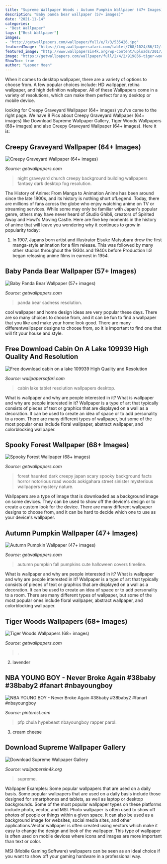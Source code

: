 ```yaml
---
title: "Supreme Wallpaper Woods : Autumn Pumpkin Wallpaper (47+ Images)"
description: "Baby panda bear wallpaper (57+ images)"
date: "2021-11-14"
categories:
- "Best Wallpaper"
tags: ["Best Wallpaper"]
images:
- "http://getwallpapers.com/wallpaper/full/e/7/3/535426.jpg"
featuredImage: "https://img.wallpapersafari.com/tablet/768/1024/86/12/ietpUO.jpg"
featured_image: "http://www.wallpapersin4k.org/wp-content/uploads/2017/04/Supreme-Wallpaper.jpg"
image: "https://getwallpapers.com/wallpaper/full/2/4/2/919856-tiger-woods-wallpapers-1920x1200-hd-1080p.jpg"
ShowToc: true
author: "Leonor Moen"
---
```



When it comes to desktop wallpaper, there are a variety of options to choose from. A few popular choices include: HD wallpaper, retina wallpaper, and high definition wallpaper. All of these Wallpapers come in a variety of resolutions, which can make them perfect for any desktop or mobile device. 

	

		
looking for Creepy Graveyard Wallpaper (64+ images) you've came to the right page. We have 8 Pics about Creepy Graveyard Wallpaper (64+ images) like Download Supreme Wallpaper Gallery, Tiger Woods Wallpapers (68+ images) and also Creepy Graveyard Wallpaper (64+ images). Here it is:
		
    
## Creepy Graveyard Wallpaper (64+ Images)

<img loading=lazy src="http://getwallpapers.com/wallpaper/full/2/d/1/542143.jpg" onerror="this.onerror=null;this.src='https://tse2.mm.bing.net/th?id=OIP.2VIY4P8NNlAC0LD7H1MpEgHaEc&amp;pid=15.1';" alt="Creepy Graveyard Wallpaper (64+ images)">

_Source: getwallpapers.com_

>night graveyard church creepy background building wallpapers fantasy dark desktop fog resolution. 

	

The History of Anime: From Manga to Animation
Anime has been around since the late 1800s, and its history is nothing short ofLegend. Today, there are millions of fans across the globe who enjoy watching anime on TV or streaming services. While some may only be familiar with Japan's popular genre, others may have never heard of Studio Ghibli, creators of Spirited Away and Howl's Moving Castle. Here are five key moments in the history of anime that will leave you wondering why it continues to grow in popularity today:
1) In 1907, Japans born artist and illustrator Eisuke Matsubara drew the first manga-style animation for a film release. This was followed by many other studios throughout the 1930s and 1940s before Production I.G began releasing anime films in earnest in 1954.

    
## Baby Panda Bear Wallpaper (57+ Images)

<img loading=lazy src="http://getwallpapers.com/wallpaper/full/6/d/a/230756.jpg" onerror="this.onerror=null;this.src='https://tse3.mm.bing.net/th?id=OIP.SsqXiT7dqS59a2f7K2h4swHaNK&amp;pid=15.1';" alt="Baby Panda Bear Wallpaper (57+ images)">

_Source: getwallpapers.com_

>panda bear sadness resolution. 

	

cool wallpaper and home design ideas are very popular these days. There are so many choices to choose from, and it can be fun to find a wallpaper that you like and make your home look good. There are many differentwallpaper designs to choose from, so it is important to find one that will fit your house and style.

    
## Free Download Cabin On A Lake 109939 High Quality And Resolution

<img loading=lazy src="https://img.wallpapersafari.com/tablet/768/1024/86/12/ietpUO.jpg" onerror="this.onerror=null;this.src='https://tse1.mm.bing.net/th?id=OIP.1lsHSJ6Brs-lrlDeZebAVgHaJ4&amp;pid=15.1';" alt="Free download cabin on a lake 109939 High Quality and Resolution">

_Source: wallpapersafari.com_

>cabin lake tablet resolution wallpapers desktop. 

	

What is wallpaper and why are people interested in it?
What is wallpaper and why are people interested in it?
Wallpaper is a type of art that typically consists of pieces of text or graphics that are displayed on a wall as a decoration. It can be used to create an idea of space or to add personality to a room. There are many different types of wallpaper, but some of the most popular ones include floral wallpaper, abstract wallpaper, and colorblocking wallpaper.

    
## Spooky Forest Wallpaper (68+ Images)

<img loading=lazy src="http://getwallpapers.com/wallpaper/full/e/7/3/535426.jpg" onerror="this.onerror=null;this.src='https://tse1.mm.bing.net/th?id=OIP.CqoOT8F8oFvPnU6r36D28AHaE7&amp;pid=15.1';" alt="Spooky Forest Wallpaper (68+ images)">

_Source: getwallpapers.com_

>forest haunted dark creepy japan scary spooky background facts horror notorious road woods aokigahara street sinister mysterious wallpapers mystery nature. 

	

Wallpapers are a type of image that is downloaded as a background image on some devices. They can be used to show off the device's design or to create a custom look for the device. There are many different wallpaper designs to choose from, and it can be hard to decide which one to use as your device's wallpaper.

    
## Autumn Pumpkin Wallpaper (47+ Images)

<img loading=lazy src="http://getwallpapers.com/wallpaper/full/d/e/0/515391.jpg" onerror="this.onerror=null;this.src='https://tse1.mm.bing.net/th?id=OIP.qRwRGoxPdwsqD8FjX0b3sgHaEE&amp;pid=15.1';" alt="Autumn Pumpkin Wallpaper (47+ images)">

_Source: getwallpapers.com_

>autumn pumpkin fall pumpkins cute halloween covers timeline. 

	

What is wallpaper and why are people interested in it?
What is wallpaper and why are people interested in it?
Wallpaper is a type of art that typically consists of pieces of text or graphics that are displayed on a wall as a decoration. It can be used to create an idea of space or to add personality to a room. There are many different types of wallpaper, but some of the most popular ones include floral wallpaper, abstract wallpaper, and colorblocking wallpaper.

    
## Tiger Woods Wallpapers (68+ Images)

<img loading=lazy src="https://getwallpapers.com/wallpaper/full/2/4/2/919856-tiger-woods-wallpapers-1920x1200-hd-1080p.jpg" onerror="this.onerror=null;this.src='https://tse3.mm.bing.net/th?id=OIP.vKu7QFEuMBfFnFfFrWsVNgHaEo&amp;pid=15.1';" alt="Tiger Woods Wallpapers (68+ images)">

_Source: getwallpapers.com_

>. 

	

2. lavender 

    
## NBA YOUNG BOY - Never Broke Again #38baby #38baby2 #fanart #nbayoungboy

<img loading=lazy src="https://i.pinimg.com/236x/2b/4b/96/2b4b963f25b7570ecfbbbd5614b80b81.jpg" onerror="this.onerror=null;this.src='https://tse2.mm.bing.net/th?id=OIP.QPEcsG7Oe0NrmhukcRxXdAAAAA&amp;pid=15.1';" alt="NBA YOUNG BOY - Never Broke Again #38baby #38baby2 #fanart #nbayoungboy">

_Source: pinterest.com_

>pfp chula hypebeast nbayoungboy rapper parol. 

	

3. cream cheese 

    
## Download Supreme Wallpaper Gallery

<img loading=lazy src="http://www.wallpapersin4k.org/wp-content/uploads/2017/04/Supreme-Wallpaper.jpg" onerror="this.onerror=null;this.src='https://tse3.mm.bing.net/th?id=OIP.pVTsCujTUgWR_yPmg4szgAHaNK&amp;pid=15.1';" alt="Download Supreme Wallpaper Gallery">

_Source: wallpapersin4k.org_

>supreme. 

	

Wallpaper Examples: Some popular wallpapers that are used on a daily basis.
Some popular wallpapers that are used on a daily basis include those designed for smartphones and tablets, as well as laptop or desktop backgrounds. Some of the most popular wallpaper types on these platforms include photo, vector, and MSI. 
Photo wallpaper is often used to show off photos of people or things within a given space. It can also be used as a background image for websites, social media sites, and other applications.Vector wallpaper is often created using vectors which make it easy to change the design and look of the wallpaper. This type of wallpaper is often used on mobile devices where icons and images are more important than text or color. 

MSI (Mobile Gaming Software) wallpapers can be seen as an ideal choice if you want to show off your gaming hardware in a professional way.

